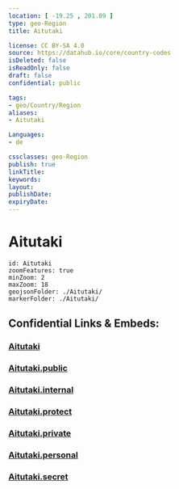 ```yaml
---
location: [ -19.25 , 201.09 ] 
type: geo-Region
title: Aitutaki

license: CC BY-SA 4.0
source: https://datahub.io/core/country-codes
isDeleted: false
isReadOnly: false
draft: false
confidential: public

tags:
- geo/Country/Region
aliases:
- Aitutaki

Languages:
- de

cssclasses: geo-Region
publish: true
linkTitle: 
keywords: 
layout: 
publishDate: 
expiryDate: 
---
```


# Aitutaki

```leaflet
id: Aitutaki
zoomFeatures: true 
minZoom: 2 
maxZoom: 18
geojsonFolder: ./Aitutaki/
markerFolder: ./Aitutaki/
```


## Confidential Links & Embeds: 

### [Aitutaki](/_Standards/Earth/Continent/Oceania/Polynesia/Cook~Islands/Cook~Island-councils/Aitutaki.md) 

### [Aitutaki.public](/_public/Earth/Continent/Oceania/Polynesia/Cook~Islands/Cook~Island-councils/Aitutaki.public.md) 

### [Aitutaki.internal](/_internal/Earth/Continent/Oceania/Polynesia/Cook~Islands/Cook~Island-councils/Aitutaki.internal.md) 

### [Aitutaki.protect](/_protect/Earth/Continent/Oceania/Polynesia/Cook~Islands/Cook~Island-councils/Aitutaki.protect.md) 

### [Aitutaki.private](/_private/Earth/Continent/Oceania/Polynesia/Cook~Islands/Cook~Island-councils/Aitutaki.private.md) 

### [Aitutaki.personal](/_personal/Earth/Continent/Oceania/Polynesia/Cook~Islands/Cook~Island-councils/Aitutaki.personal.md) 

### [Aitutaki.secret](/_secret/Earth/Continent/Oceania/Polynesia/Cook~Islands/Cook~Island-councils/Aitutaki.secret.md)


